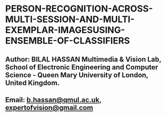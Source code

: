 # PERSON-RECOGNITION-ACROSS-MULTI-SESSION-AND-MULTI-EXEMPLAR-IMAGESUSING-ENSEMBLE-OF-CLASSIFIERS

## Author: BILAL HASSAN Multimedia & Vision Lab, School of Electronic Engineering and Computer Science - Queen Mary University of London, United Kingdom.

## Email: b.hassan@qmul.ac.uk, expertofvision@gmail.com
